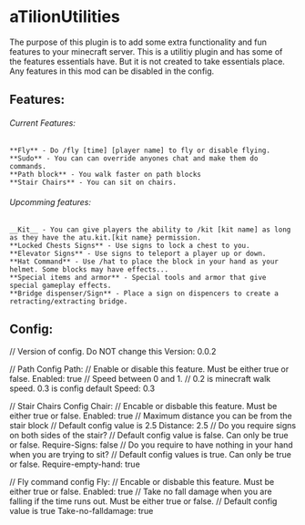 # aTilionUtilities

The purpose of this plugin is to add some extra functionality and fun features to your minecraft server.
This is a utilitiy plugin and has some of the features essentials have. But it is not created to take essentials place.
Any features in this mod can be disabled in the config.

## Features:

###### Current Features:
    **Fly** - Do /fly [time] [player name] to fly or disable flying.
    **Sudo** - You can can override anyones chat and make them do commands.
    **Path block** - You walk faster on path blocks
    **Stair Chairs** - You can sit on chairs.


######  Upcomming features:
    __Kit__ - You can give players the ability to /kit [kit name] as long as they have the atu.kit.[kit name} permission.
    **Locked Chests Signs** - Use signs to lock a chest to you.
    **Elevator Signs** - Use signs to teleport a player up or down.
    **Hat Command** - Use /hat to place the block in your hand as your helmet. Some blocks may have effects...
    **Special items and armor** - Special tools and armor that give special gameplay effects.
    **Bridge dispenser/Sign** - Place a sign on dispencers to create a retracting/extracting bridge.


## Config:

// Version of config. Do NOT change this
Version: 0.0.2

// Path Config
Path:
  // Enable or disable this feature. Must be either true or false.
  Enabled: true
  // Speed between 0 and 1.
  // 0.2 is minecraft walk speed. 0.3 is config default
  Speed: 0.3

// Stair Chairs Config
Chair:
 // Encable or disbable this feature. Must be either true or false.
 Enabled: true
 // Maximum distance you can be from the stair block
 // Default config value is 2.5
 Distance: 2.5
 // Do you require signs on both sides of the stair?
 // Default config value is false. Can only be true or false.
 Require-Signs: false
 // Do you require to have nothing in your hand when you are trying to sit?
 // Default config values is true. Can only be true or false.
 Require-empty-hand: true

// Fly command config
Fly:
 // Encable or disbable this feature. Must be either true or false.
 Enabled: true
 // Take no fall damage when you are falling if the time runs out. Must be either true or false.
 // Default config value is true
 Take-no-falldamage: true
